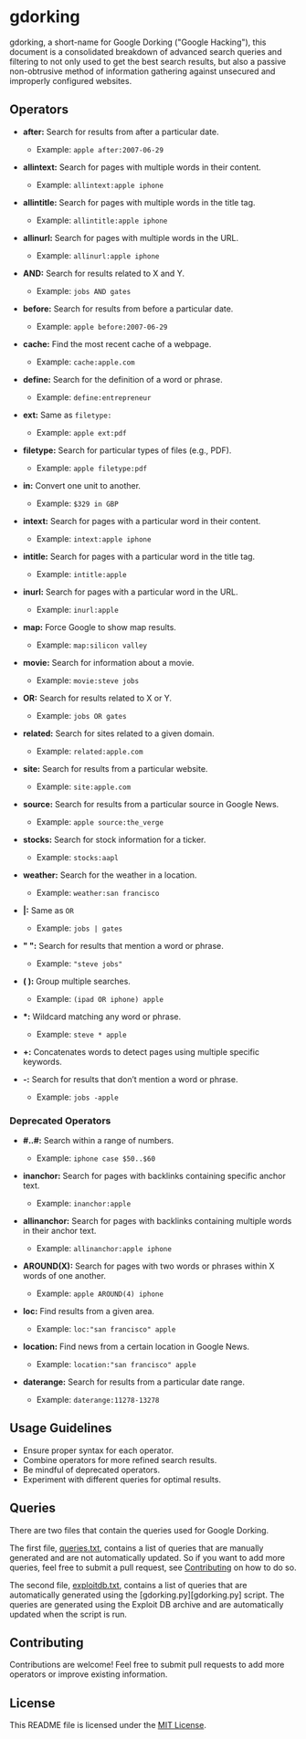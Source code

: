 # gdorking

gdorking, a short-name for Google Dorking ("Google Hacking"), this document is a consolidated breakdown of advanced search queries and filtering to not only used to get the best search results, but also a passive non-obtrusive method of information gathering against unsecured and improperly configured websites.


## Operators

- **after:** Search for results from after a particular date.
  - Example: `apple after:2007-06-29`
  
- **allintext:** Search for pages with multiple words in their content.
  - Example: `allintext:apple iphone`

- **allintitle:** Search for pages with multiple words in the title tag.
  - Example: `allintitle:apple iphone`

- **allinurl:** Search for pages with multiple words in the URL.
  - Example: `allinurl:apple iphone`

- **AND:** Search for results related to X and Y.
  - Example: `jobs AND gates`

- **before:** Search for results from before a particular date.
  - Example: `apple before:2007-06-29`

- **cache:** Find the most recent cache of a webpage.
  - Example: `cache:apple.com`

- **define:** Search for the definition of a word or phrase.
  - Example: `define:entrepreneur`

- **ext:** Same as `filetype:`
  - Example: `apple ext:pdf`

- **filetype:** Search for particular types of files (e.g., PDF).
  - Example: `apple filetype:pdf`

- **in:** Convert one unit to another.
  - Example: `$329 in GBP`

- **intext:** Search for pages with a particular word in their content.
  - Example: `intext:apple iphone`

- **intitle:** Search for pages with a particular word in the title tag.
  - Example: `intitle:apple`

- **inurl:** Search for pages with a particular word in the URL.
  - Example: `inurl:apple`

- **map:** Force Google to show map results.
  - Example: `map:silicon valley`

- **movie:** Search for information about a movie.
  - Example: `movie:steve jobs`

- **OR:** Search for results related to X or Y.
  - Example: `jobs OR gates`

- **related:** Search for sites related to a given domain.
  - Example: `related:apple.com`

- **site:** Search for results from a particular website.
  - Example: `site:apple.com`

- **source:** Search for results from a particular source in Google News.
  - Example: `apple source:the_verge`

- **stocks:** Search for stock information for a ticker.
  - Example: `stocks:aapl`

- **weather:** Search for the weather in a location.
  - Example: `weather:san francisco`

- **|:** Same as `OR`
  - Example: `jobs | gates`

- **" ":** Search for results that mention a word or phrase.
  - Example: `"steve jobs"`

- **( ):** Group multiple searches.
  - Example: `(ipad OR iphone) apple`

- **\*:** Wildcard matching any word or phrase.
  - Example: `steve * apple`

- **+:** Concatenates words to detect pages using multiple specific keywords.

- **-:** Search for results that don’t mention a word or phrase.
  - Example: `jobs -apple`


### Deprecated Operators

- **#..#:** Search within a range of numbers.
  - Example: `iphone case $50..$60`

- **inanchor:** Search for pages with backlinks containing specific anchor text.
  - Example: `inanchor:apple`

- **allinanchor:** Search for pages with backlinks containing multiple words in their anchor text.
  - Example: `allinanchor:apple iphone`

- **AROUND(X):** Search for pages with two words or phrases within X words of one another.
  - Example: `apple AROUND(4) iphone`

- **loc:** Find results from a given area.
  - Example: `loc:"san francisco" apple`

- **location:** Find news from a certain location in Google News.
  - Example: `location:"san francisco" apple`

- **daterange:** Search for results from a particular date range.
  - Example: `daterange:11278-13278`


## Usage Guidelines

- Ensure proper syntax for each operator.
- Combine operators for more refined search results.
- Be mindful of deprecated operators.
- Experiment with different queries for optimal results.


## Queries

There are two files that contain the queries used for Google Dorking.

The first file, [queries.txt][queries.txt], contains a list of queries that are manually generated and are not automatically updated. So if you want to add more queries, feel free to submit a pull request, see [Contributing][contributing] on how to do so.

The second file, [exploitdb.txt][exploitdb.txt], contains a list of queries that are automatically generated using the [gdorking.py][gdorking.py] script. The queries are generated using the Exploit DB archive and are automatically updated when the script is run.


## Contributing

Contributions are welcome! Feel free to submit pull requests to add more operators or improve existing information.


## License

This README file is licensed under the [MIT License][license].

[contributing]: #contributing
[license]: /LICENSE
[queries.txt]: /queries.txt
[exploitdb.txt]: /exploitdb.txt